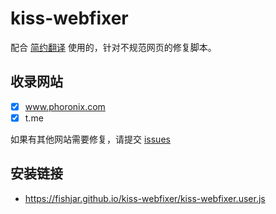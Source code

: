 # kiss-webfixer

配合 [简约翻译](https://github.com/fishjar/kiss-translator) 使用的，针对不规范网页的修复脚本。

## 收录网站

- [x] www.phoronix.com
- [x] t.me

如果有其他网站需要修复，请提交 [issues](https://github.com/fishjar/kiss-webfixer/issues/new/choose)

## 安装链接

- https://fishjar.github.io/kiss-webfixer/kiss-webfixer.user.js
